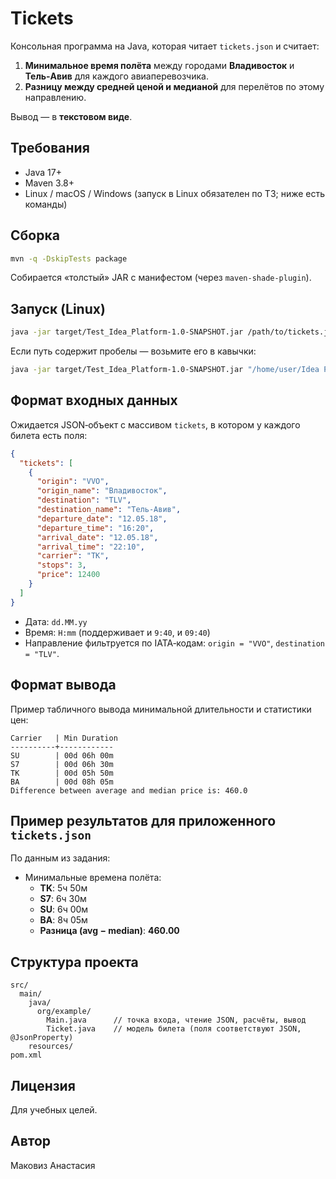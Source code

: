 # Tickets

Консольная программа на Java, которая читает `tickets.json` и считает:

1) **Минимальное время полёта** между городами **Владивосток** и **Тель‑Авив** для каждого авиаперевозчика.  
2) **Разницу между средней ценой и медианой** для перелётов по этому направлению.

Вывод — в **текстовом виде**.

## Требования
- Java 17+
- Maven 3.8+
- Linux / macOS / Windows (запуск в Linux обязателен по ТЗ; ниже есть команды)

## Сборка
```bash
mvn -q -DskipTests package
```
Собирается «толстый» JAR с манифестом (через `maven-shade-plugin`).

## Запуск (Linux)
```bash
java -jar target/Test_Idea_Platform-1.0-SNAPSHOT.jar /path/to/tickets.json
```
Если путь содержит пробелы — возьмите его в кавычки:
```bash
java -jar target/Test_Idea_Platform-1.0-SNAPSHOT.jar "/home/user/Idea Platform/tickets.json"
```

## Формат входных данных
Ожидается JSON‑объект с массивом `tickets`, в котором у каждого билета есть поля:
```json
{
  "tickets": [
    {
      "origin": "VVO",
      "origin_name": "Владивосток",
      "destination": "TLV",
      "destination_name": "Тель-Авив",
      "departure_date": "12.05.18",
      "departure_time": "16:20",
      "arrival_date": "12.05.18",
      "arrival_time": "22:10",
      "carrier": "TK",
      "stops": 3,
      "price": 12400
    }
  ]
}
```
- Дата: `dd.MM.yy`  
- Время: `H:mm` (поддерживает и `9:40`, и `09:40`)  
- Направление фильтруется по IATA‑кодам: `origin = "VVO"`, `destination = "TLV"`.

## Формат вывода
Пример табличного вывода минимальной длительности и статистики цен:
```
Carrier   | Min Duration
----------+------------
SU        | 00d 06h 00m
S7        | 00d 06h 30m
TK        | 00d 05h 50m
BA        | 00d 08h 05m
Difference between average and median price is: 460.0
```

## Пример результатов для приложенного `tickets.json`
По данным из задания:

- Минимальные времена полёта:
  - **TK**: 5ч 50м  
  - **S7**: 6ч 30м  
  - **SU**: 6ч 00м  
  - **BA**: 8ч 05м
  - **Разница (avg − median)**: **460.00**

## Структура проекта
```
src/
  main/
    java/
      org/example/
        Main.java      // точка входа, чтение JSON, расчёты, вывод
        Ticket.java    // модель билета (поля соответствуют JSON, @JsonProperty)
    resources/
pom.xml
```
## Лицензия
Для учебных целей.

## Автор
Маковиз Анастасия
